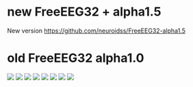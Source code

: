# new FreeEEG32 + alpha1.5
New version https://github.com/neuroidss/FreeEEG32-alpha1.5

# old FreeEEG32 alpha1.0
![](https://raw.githubusercontent.com/neuroidss/FreeEEG32/master/KiCad/out/pcb/3d/FreeEEG32_alpha_top.png)
![](https://raw.githubusercontent.com/neuroidss/FreeEEG32/master/KiCad/out/pcb/3d/FreeEEG32_alpha_bottom.png)
![](https://raw.githubusercontent.com/neuroidss/FreeEEG32/master/KiCad/out/sch/png/ADC-ADC1.png)
![](https://raw.githubusercontent.com/neuroidss/FreeEEG32/master/KiCad/out/sch/png/FreeEEG32.png)
![](https://raw.githubusercontent.com/neuroidss/FreeEEG32/master/KiCad/out/sch/png/ISO_WIFI_USB-ISO_WIFI_USB.png)
![](https://raw.githubusercontent.com/neuroidss/FreeEEG32/master/Inkscape/FreeEEG32_protocols.png)
![](https://raw.githubusercontent.com/neuroidss/FreeEEG32/master/OpenVibe/compare_alpha_FreeEEG32_all_OpenBCI%202017-02-11%2000:10:11.png)
[![](https://img.youtube.com/vi/YAnbPKo8-hI/0.jpg)](https://www.youtube.com/watch?v=YAnbPKo8-hI)
